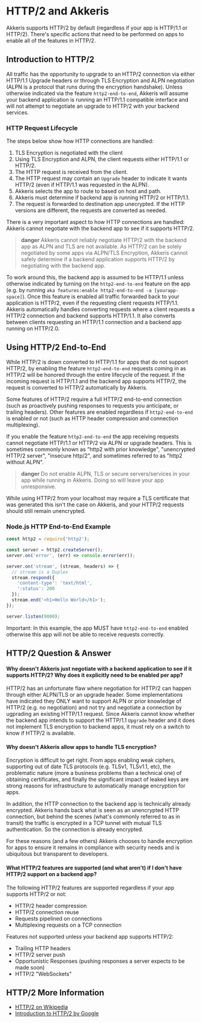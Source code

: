 # HTTP/2 and Akkeris

Akkeris supports HTTP/2 by default (regardless if your app is HTTP/1.1 or HTTP/2).  There's specific actions that need to be performed on apps to enable all of the features in HTTP/2. 

## Introduction to HTTP/2

All traffic has the opportunity to upgrade to an HTTP/2 connection via either HTTP/1.1 Upgrade headers or through TLS Encryption and ALPN negotiation (ALPN is a protocol that runs during the encryption handshake). Unless otherwise indicated via the feature `http2-end-to-end`, Akkeris will assume your backend application is running an HTTP/1.1 compatible interface and will not attempt to negotiate an upgrade to HTTP/2 with your backend services.

### HTTP Request Lifecycle

The steps below show how HTTP connections are handled:

1. TLS Encryption is negotiated with the client
2. Using TLS Encryption and ALPN, the client requests either HTTP/1.1 or HTTP/2.
3. The HTTP request is received from the client.
4. The HTTP request may contain an `Upgrade` header to indicate it wants HTTP/2 (even if HTTP/1.1 was requested in the ALPN).
5. Akkeris selects the app to route to based on host and path.
6. Akkeris must determine if backend app is running HTTP/2 or HTTP/1.1.
7. The request is forwarded to destination app unecrypted. If the HTTP versions are different, the requests are converted as needed.

There is a very important aspect to how HTTP connections are handled: Akkeris cannot negotiate with the backend app to see if it supports HTTP/2.

> **danger** Akkeris cannot reliably negotiate HTTP/2 with the backend app as ALPN and TLS are not available. As HTTP/2 can be solely negotiated by some apps via ALPN/TLS Encryption, Akkeris cannot safely determine if a backend application supports HTTP/2 by negotiating with the backend app.

To work around this, the backend app is assumed to be HTTP/1.1 unless otherwise indicated by turning on the `http2-end-to-end` feature on the app (e.g. by running `aka features:enable http2-end-to-end -a [yourapp-space]`). Once this feature is enabled all traffic forwarded back to your application is HTTP/2, even if the requesting client requests HTTP/1.1.  Akkeris automatically handles converting requests where a client requests a HTTP/2 connection and backend supports HTTP/1.1. It also converts between clients requesting an HTTP/1.1 connection and a backend app running on HTTP/2.0.

## Using HTTP/2 End-to-End

While HTTP/2 is down converted to HTTP/1.1 for apps that do not support HTTP/2, by enabling the feature `http2-end-to-end` requests coming in as HTTP/2 will be honored through the entire lifecycle of the request. If the incoming request is HTTP/1.1 and the backend app supports HTTP/2, the request is converted to HTTP/2 automatically by Akkeris. 

Some features of HTTP/2 require a full HTTP/2 end-to-end connection (such as proactively pushing responses to requests you anticipate, or trailing headers). Other features are enabled regardless if `http2-end-to-end` is enabled or not (such as HTTP header compression and connection multiplexing).

If you enable the feature `http2-end-to-end` the app receiving requests cannot negotiate HTTP/1.1 or HTTP/2 via ALPN or upgrade headers. This is sometimes commonly known as "http2 with prior knowledge", "unencrypted HTTP/2 server", "insecure http/2", and sometimes referred to as "http2 without ALPN". 

> **danger** Do not enable ALPN, TLS or secure servers/services in your app while running in Akkeris. Doing so will leave your app unresponsive.

While using HTTP/2 from your localhost may require a TLS certificate that was generated this isn't the case on Akkeris, and your HTTP/2 requests should still remain unencrypted. 

### Node.js HTTP End-to-End Example

```javascript
const http2 = require('http2');

const server = http2.createServer();
server.on('error', (err) => console.error(err));

server.on('stream', (stream, headers) => {
  // stream is a Duplex
  stream.respond({
    'content-type': 'text/html',
    ':status': 200
  });
  stream.end('<h1>Hello World</h1>');
});

server.listen(9000);
```

Important: In this example, the app MUST have `http2-end-to-end` enabled otherwise this app will not be able to receive requests correctly.

## HTTP/2 Question &amp; Answer

#### Why doesn't Akkeris just negotiate with a backend application to see if it supports HTTP/2? Why does it explicitly need to be enabled per app?

HTTP/2 has an unfortunate flaw where negotiation for HTTP/2 can happen through either ALPN/TLS or an upgrade header. Some implementations have indicated they ONLY want to support ALPN or prior knowledge of HTTP/2 (e.g. no negotiation) and not try and negotiate a connection by ugprading an existing HTTP/1.1 request. Since Akkeris cannot know whether the backend app intends to support the HTTP/1.1 `Upgrade` header and it does not implement TLS encryption to backend apps, it must rely on a switch to know if HTTP/2 is available. 

#### Why doesn't Akkeris allow apps to handle TLS encryption?

Encryption is difficult to get right. From apps enabling weak ciphers, supporting out of date TLS protocols (e.g. TLSv1, TLSv1.1, etc), the problematic nature (more a business problems than a technical one) of obtaining certificates, and finally the significant impact of leaked keys are strong reasons for infrastructure to automatically manage encryption for apps. 

In addition, the HTTP connection to the backend app is technically already encrypted. Akkeris hands back what is seen as an unencrypted HTTP connection, but behind the scenes (what's commonly referred to as in transit) the traffic is encrypted in a TCP tunnel with mutual TLS authentication. So the connection is already encrypted.

For these reasons (and a few others) Akkeris chooses to handle encryption for apps to ensure it remains in compliance with security needs and is ubiquitous but transparent to developers. 

#### What HTTP/2 features are supported (and what aren't) if I don't have HTTP/2 support on a backend app?

The following HTTP/2 features are supported regardless if your app supports HTTP/2 or not:

* HTTP/2 header compression
* HTTP/2 connection reuse
* Requests pipelined on connections
* Multiplexing requests on a TCP connection

Features not supported unless your backend app supports HTTP/2:

* Trailing HTTP headers
* HTTP/2 server push
* Opportunistic Responses (pushing responses a server expects to be made soon)
* HTTP/2 "WebSockets"

## HTTP/2 More Information

* [HTTP/2 on Wikipedia](https://en.wikipedia.org/wiki/HTTP/2)
* [Introduction to HTTP/2 by Google](https://developers.google.com/web/fundamentals/performance/http2/)

